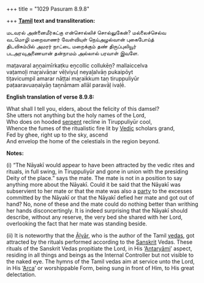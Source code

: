 +++
title = "1029 Pasuram 8.9.8"

+++
**[Tamil](/definition/tamil#history "show Tamil definitions") text and transliteration:**

மடவரல் அன்னைமீர்கட்கு என்சொல்லிச் சொல்லுகேன்? மல்லைச்செல்வ  
வடமொழி மறைவாணர் வேள்வியுள் நெய்அழல்வான் புகைபோய்த்  
திடவிசும்பில் அமரர் நாட்டை மறைக்கும் தண் திருப்புலியூர்  
படஅரவுஅணையான் தன்நாமம் அல்லால் பரவாள் இவளே.

maṭavaral aṉṉaimīrkaṭku eṉcollic collukēṉ? mallaiccelva  
vaṭamoḻi maṟaivāṇar vēḷviyuḷ neyaḻalvāṉ pukaipōyt  
tiṭavicumpil amarar nāṭṭai maṟaikkum taṇ tiruppuliyūr  
paṭaaravuaṇaiyāṉ taṉnāmam allāl paravāḷ ivaḷē.

**English translation of verse 8.9.8:**

What shall I tell you, elders, about the felicity of this damsel?  
She utters not anything but the holy names of the Lord,  
Who does on hooded [serpent](/definition/serpent#history "show serpent definitions") recline in Tiruppuliyūr cool,  
Whence the fumes of the ritualistic fire lit by [Vedic](/definition/veda#vaishnavism "show Vedic definitions") scholars grand,  
Fed by ghee, right up to the sky, ascend  
And envelop the home of the celestials in the region beyond.

**Notes:**

\(i\) “The Nāyakī would appear to have been attracted by the vedic rites and rituals, in full swing, in Tiruppuliyūr and gone in union with the presiding Deity of the place.” says the mate. The mate is not in a position to say anything more about the Nāyakī. Could it be said that the Nāyakī was subservient to her mate or that the mate was also a [party](/definition/party#history "show party definitions") to the excesses committed by the Nāyakī or that the Nāyakī defied her mate and got out of hand? No, none of these and the mate could do nothing better than writhing her hands disconcertingly. It is indeed surprising that the Nāyakī should describe, without any reserve, the very bed she shared with her Lord, overlooking the fact that her mate was standing beside.

\(ii\) It is noteworthy that the [Āḻvār](/definition/aḻvar#vaishnavism "show Āḻvār definitions"), who is the author of the Tamil [vedas](/definition/veda#vaishnavism "show vedas definitions"), got attracted by the rituals performed according to the [Sanskrit](/definition/sanskrit#history "show Sanskrit definitions") Vedas. These rituals of the Sanskrit Vedas propitiate the Lord, in His ‘[Antaryāmi](/definition/antaryamin#vaishnavism "show Antaryāmi definitions")’ aspect, residing in all things and beings as the Internal Controller but not visible to the naked eye. The hymns of the Tamil vedas aim at service unto the Lord, in His ‘[Arca](/definition/arca#history "show Arca definitions")’ or worshippable Form, being sung in front of Him, to His great delectation.



